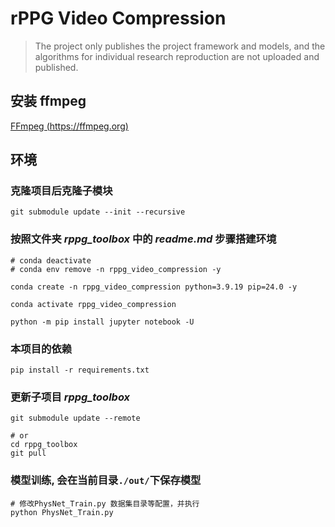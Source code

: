 # rPPG Video Compression

> The project only publishes the project framework and models, and the algorithms for individual research reproduction are not uploaded and published.

## 安装 ffmpeg
[FFmpeg (https://ffmpeg.org)](https://ffmpeg.org/)

## 环境

### 克隆项目后克隆子模块
```
git submodule update --init --recursive
```

### 按照文件夹 *rppg_toolbox* 中的 *readme.md* 步骤搭建环境

```
# conda deactivate
# conda env remove -n rppg_video_compression -y

conda create -n rppg_video_compression python=3.9.19 pip=24.0 -y

conda activate rppg_video_compression

python -m pip install jupyter notebook -U

```

### 本项目的依赖
```
pip install -r requirements.txt
```

### 更新子项目 *rppg_toolbox*
```
git submodule update --remote

# or
cd rppg_toolbox
git pull
```

### 模型训练, 会在当前目录```./out/```下保存模型
```
# 修改PhysNet_Train.py 数据集目录等配置，并执行
python PhysNet_Train.py
```